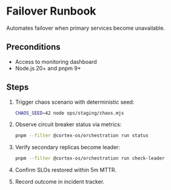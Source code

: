 # Failover Runbook

Automates failover when primary services become unavailable.

## Preconditions
- Access to monitoring dashboard
- Node.js 20+ and pnpm 9+

## Steps
1. Trigger chaos scenario with deterministic seed:

   ```bash
   CHAOS_SEED=42 node ops/staging/chaos.mjs
   ```

2. Observe circuit breaker status via metrics:

   ```bash
   pnpm --filter @cortex-os/orchestration run status
   ```

3. Verify secondary replicas become leader:

   ```bash
   pnpm --filter @cortex-os/orchestration run check-leader
   ```

4. Confirm SLOs restored within 5m MTTR.

5. Record outcome in incident tracker.
